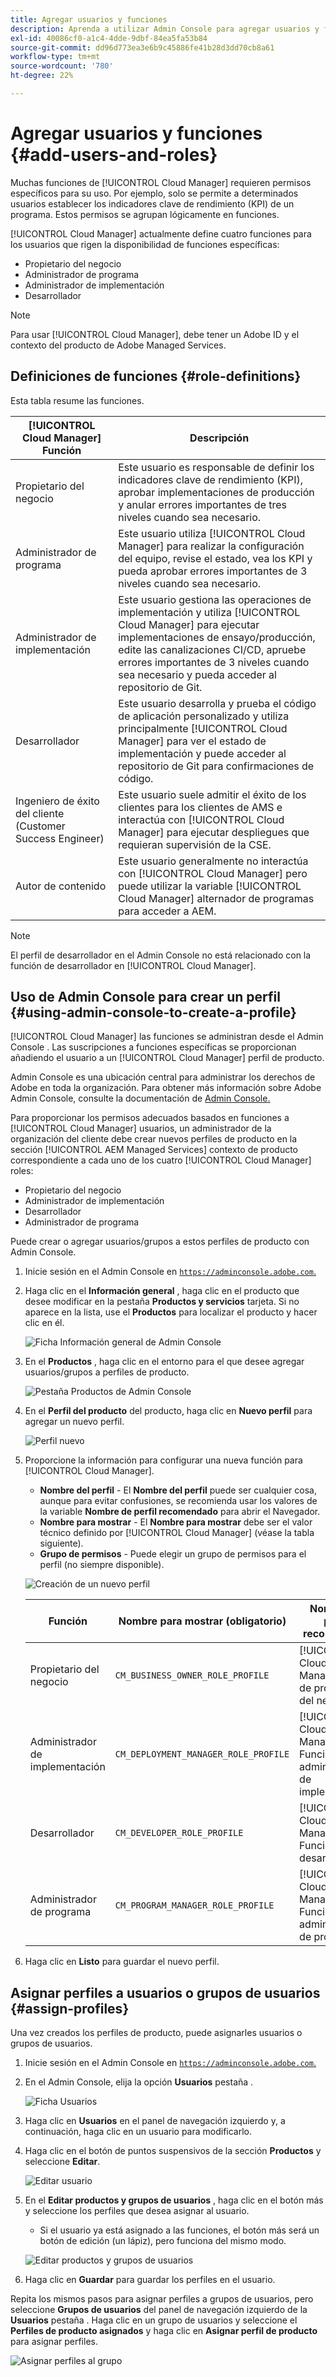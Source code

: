 ```yaml
---
title: Agregar usuarios y funciones
description: Aprenda a utilizar Admin Console para agregar usuarios y funciones y crear perfiles.
exl-id: 40086cf0-a1c4-4dde-9dbf-84ea5fa53b84
source-git-commit: dd96d773ea3e6b9c45886fe41b28d3dd70cb8a61
workflow-type: tm+mt
source-wordcount: '780'
ht-degree: 22%

---
```



# Agregar usuarios y funciones {#add-users-and-roles}

Muchas funciones de [!UICONTROL Cloud Manager] requieren permisos específicos para su uso. Por ejemplo, solo se permite a determinados usuarios establecer los indicadores clave de rendimiento (KPI) de un programa. Estos permisos se agrupan lógicamente en funciones.

[!UICONTROL Cloud Manager] actualmente define cuatro funciones para los usuarios que rigen la disponibilidad de funciones específicas:

* Propietario del negocio
* Administrador de programa
* Administrador de implementación
* Desarrollador

>[!NOTE]
>
>Para usar [!UICONTROL Cloud Manager], debe tener un Adobe ID y el contexto del producto de Adobe Managed Services.

## Definiciones de funciones {#role-definitions}

Esta tabla resume las funciones.

| [!UICONTROL Cloud Manager] Función | Descripción |
|--- |--- |
| Propietario del negocio | Este usuario es responsable de definir los indicadores clave de rendimiento (KPI), aprobar implementaciones de producción y anular errores importantes de tres niveles cuando sea necesario. |
| Administrador de programa | Este usuario utiliza [!UICONTROL Cloud Manager] para realizar la configuración del equipo, revise el estado, vea los KPI y pueda aprobar errores importantes de 3 niveles cuando sea necesario. |
| Administrador de implementación | Este usuario gestiona las operaciones de implementación y utiliza [!UICONTROL Cloud Manager] para ejecutar implementaciones de ensayo/producción, edite las canalizaciones CI/CD, apruebe errores importantes de 3 niveles cuando sea necesario y pueda acceder al repositorio de Git. |
| Desarrollador | Este usuario desarrolla y prueba el código de aplicación personalizado y utiliza principalmente [!UICONTROL Cloud Manager] para ver el estado de implementación y puede acceder al repositorio de Git para confirmaciones de código. |
| Ingeniero de éxito del cliente (Customer Success Engineer) | Este usuario suele admitir el éxito de los clientes para los clientes de AMS e interactúa con [!UICONTROL Cloud Manager] para ejecutar despliegues que requieran supervisión de la CSE. |
| Autor de contenido | Este usuario generalmente no interactúa con [!UICONTROL Cloud Manager] pero puede utilizar la variable [!UICONTROL Cloud Manager] alternador de programas para acceder a AEM. |

>[!NOTE]
>
>El perfil de desarrollador en el Admin Console no está relacionado con la función de desarrollador en [!UICONTROL Cloud Manager].

## Uso de Admin Console para crear un perfil {#using-admin-console-to-create-a-profile}

[!UICONTROL Cloud Manager] las funciones se administran desde el Admin Console . Las suscripciones a funciones específicas se proporcionan añadiendo el usuario a un [!UICONTROL Cloud Manager] perfil de producto.

Admin Console es una ubicación central para administrar los derechos de Adobe en toda la organización. Para obtener más información sobre Adobe Admin Console, consulte la documentación de [Admin Console.](https://helpx.adobe.com/es/enterprise/using/admin-console.html)

Para proporcionar los permisos adecuados basados en funciones a [!UICONTROL Cloud Manager] usuarios, un administrador de la organización del cliente debe crear nuevos perfiles de producto en la sección [!UICONTROL AEM Managed Services] contexto de producto correspondiente a cada uno de los cuatro [!UICONTROL Cloud Manager] roles:

* Propietario del negocio
* Administrador de implementación
* Desarrollador
* Administrador de programa

Puede crear o agregar usuarios/grupos a estos perfiles de producto con Admin Console.

1. Inicie sesión en el Admin Console en [`https://adminconsole.adobe.com`.](https://adminconsole.adobe.com)

1. Haga clic en el **Información general** , haga clic en el producto que desee modificar en la pestaña **Productos y servicios** tarjeta. Si no aparece en la lista, use el **Productos** para localizar el producto y hacer clic en él.

   ![Ficha Información general de Admin Console](/help/assets/admin-console-overview.png)

1. En el **Productos** , haga clic en el entorno para el que desee agregar usuarios/grupos a perfiles de producto.

   ![Pestaña Productos de Admin Console](/help/assets/admin-console-product.png)

1. En el **Perfil del producto** del producto, haga clic en **Nuevo perfil** para agregar un nuevo perfil.

   ![Perfil nuevo](/help/assets/admin-console-product-profiles.png)

1. Proporcione la información para configurar una nueva función para [!UICONTROL Cloud Manager].

   * **Nombre del perfil** - El **Nombre del perfil** puede ser cualquier cosa, aunque para evitar confusiones, se recomienda usar los valores de la variable **Nombre de perfil recomendado** para abrir el Navegador.
   * **Nombre para mostrar** - El **Nombre para mostrar** debe ser el valor técnico definido por [!UICONTROL Cloud Manager] (véase la tabla siguiente).
   * **Grupo de permisos** - Puede elegir un grupo de permisos para el perfil (no siempre disponible).

   ![Creación de un nuevo perfil](/help/assets/screen_shot_2018-05-04at171819.png)

   | Función | Nombre para mostrar (obligatorio) | Nombre de perfil recomendado |
   |---|---|---|
   | Propietario del negocio | `CM_BUSINESS_OWNER_ROLE_PROFILE` | [!UICONTROL Cloud Manager] - Rol de propietario del negocio |
   | Administrador de implementación | `CM_DEPLOYMENT_MANAGER_ROLE_PROFILE` | [!UICONTROL Cloud Manager] - Función de administrador de implementación |
   | Desarrollador | `CM_DEVELOPER_ROLE_PROFILE` | [!UICONTROL Cloud Manager] - Función de desarrollador |
   | Administrador de programa | `CM_PROGRAM_MANAGER_ROLE_PROFILE` | [!UICONTROL Cloud Manager] - Función de administrador de programas |


1. Haga clic en **Listo** para guardar el nuevo perfil.

## Asignar perfiles a usuarios o grupos de usuarios {#assign-profiles}

Una vez creados los perfiles de producto, puede asignarles usuarios o grupos de usuarios.

1. Inicie sesión en el Admin Console en [`https://adminconsole.adobe.com`.](https://adminconsole.adobe.com)

1. En el Admin Console, elija la opción **Usuarios** pestaña .

   ![Ficha Usuarios](/help/assets/admin-console-users.png)

1. Haga clic en **Usuarios** en el panel de navegación izquierdo y, a continuación, haga clic en un usuario para modificarlo.

1. Haga clic en el botón de puntos suspensivos de la sección **Productos** y seleccione **Editar**.

   ![Editar usuario](/help/assets/admin-console-edit-user.png)

1. En el **Editar productos y grupos de usuarios** , haga clic en el botón más y seleccione los perfiles que desea asignar al usuario.

   * Si el usuario ya está asignado a las funciones, el botón más será un botón de edición (un lápiz), pero funciona del mismo modo.

   ![Editar productos y grupos de usuarios](/help/assets/admin-console-edit-products-and-user-groups.png)

1. Haga clic en **Guardar** para guardar los perfiles en el usuario.

Repita los mismos pasos para asignar perfiles a grupos de usuarios, pero seleccione **Grupos de usuarios** del panel de navegación izquierdo de la **Usuarios** pestaña . Haga clic en un grupo de usuarios y seleccione el **Perfiles de producto asignados** y haga clic en **Asignar perfil de producto** para asignar perfiles.

![Asignar perfiles al grupo](/help/assets/admin-console-edit-user-groups.png)
